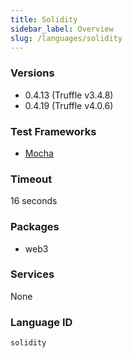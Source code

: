 ```yaml
---
title: Solidity
sidebar_label: Overview
slug: /languages/solidity
---
```



### Versions

- 0.4.13 (Truffle v3.4.8)
- 0.4.19 (Truffle v4.0.6)

### Test Frameworks

- [Mocha](http://truffleframework.com/docs/getting_started/javascript-tests)

### Timeout

16 seconds

### Packages

- web3

### Services

None

### Language ID

`solidity`
